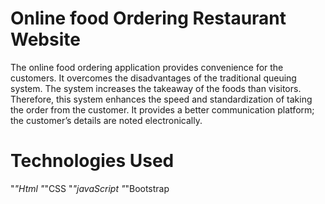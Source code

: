 # Online food Ordering Restaurant Website
The online food ordering application provides convenience for the customers. It overcomes the disadvantages of the traditional queuing system. The system increases the takeaway of the foods than visitors. Therefore, this system enhances the speed and standardization of taking the order from the customer. It provides a better communication platform; the customer’s details are noted electronically.

# Technologies Used
"*"Html
"*"CSS
"*"javaScript
"*"Bootstrap
